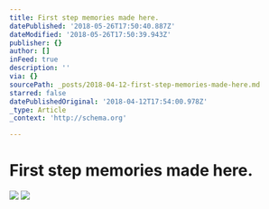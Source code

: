 ```yaml
---
title: First step memories made here.
datePublished: '2018-05-26T17:50:40.887Z'
dateModified: '2018-05-26T17:50:39.943Z'
publisher: {}
author: []
inFeed: true
description: ''
via: {}
sourcePath: _posts/2018-04-12-first-step-memories-made-here.md
starred: false
datePublishedOriginal: '2018-04-12T17:54:00.978Z'
_type: Article
_context: 'http://schema.org'

---
```

# First step memories made here.
![](https://the-grid-user-content.s3-us-west-2.amazonaws.com/1504ab25-078d-42b5-9cf1-a86d632c8b5e.jpg)
![](https://s3-us-west-2.amazonaws.com/the-grid-img/p/c5c8bd8de514770ba212d2b7e6b52ec14700eb6e.jpg)